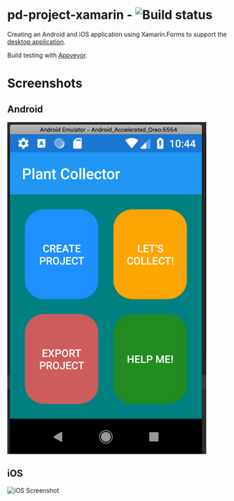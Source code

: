 # pd-project-xamarin - ![Build status](https://ci.appveyor.com/api/projects/status/gyx4070e1qxhd1lm?svg=true)

Creating an Android and iOS application using Xamarin.Forms to support the [desktop application](https://github.com/j-h-m/Plant-Digitization-Project).

Build testing with [Appveyor](https://www.appveyor.com/).


# Screenshots
## Android
![Android Screenshot](/images/android-screenshot.png)
## iOS
![iOS Screenshot](https://github.com/j-h-m/pd-project-xamarin/blob/master/images/ios%20-%20screenshot.png)
